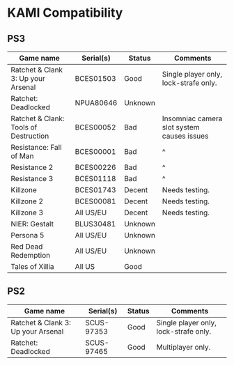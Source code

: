 # KAMI Compatibility

## PS3
| Game name                                 | Serial(s) | Status       | Comments                                   |
| ----------------------------------------- | --------- | ------------ | -------------------------------------      |
| Ratchet &amp; Clank 3: Up your Arsenal    | BCES01503 | Good         | Single player only, lock-strafe only.      |
| Ratchet: Deadlocked                       | NPUA80646 | Unknown      |                                            |
| Ratchet &amp; Clank: Tools of Destruction | BCES00052 | Bad          | Insomniac camera slot system causes issues |
| Resistance: Fall of Man                   | BCES00001 | Bad          | ^                                          |
| Resistance 2                              | BCES00226 | Bad          | ^                                          |
| Resistance 3                              | BCES01118 | Bad          | ^                                          |
| Killzone                                  | BCES01743 | Decent       | Needs testing.                             |
| Killzone 2                                | BCES00081 | Decent       | Needs testing.                             |
| Killzone 3                                | All US/EU | Decent       | Needs testing.                             |
| NIER: Gestalt                             | BLUS30481 | Unknown      |                                            |
| Persona 5                                 | All US/EU | Unknown      |                                            |
| Red Dead Redemption                       | All US/EU | Unknown      |                                            |
| Tales of Xillia                           | All US    | Good         |                                            |

## PS2
| Game name                                 | Serial(s)  | Status      | Comments                              |
| ----------------------------------------- | ---------- | ----------- | ------------------------------------- |
| Ratchet &amp; Clank 3: Up your Arsenal    | SCUS-97353 | Good        | Single player only, lock-strafe only. |
| Ratchet: Deadlocked                       | SCUS-97465 | Good        | Multiplayer only.                     |

